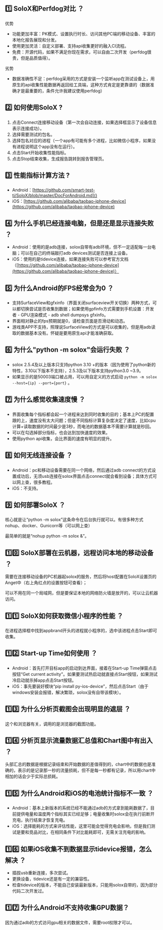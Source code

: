 ## 1️⃣ SoloX和Perfdog对比 ？

优势

* 功能更加丰富：PK模式、设置执行时长、访问其他PC端的移动设备、丰富的本地化报告展现和分发。
* 使用更加灵活：自定义部署、支持api收集更好的融入CI流程。
* 免费：开源代码，如果不满足你现在需求，可以自由二次开发（perfdog很贵，但是品质值得）。

劣势

* 数据准确性不足：perfdog采用的方式是安装一个监听app在测试设备上，用原生的api收集性能数据再返回给工具端，这种方式肯定是更靠谱的（数据准确才是最重要的，条件允许我建议使用perfdog）

## 2️⃣ 如何使用SoloX ?

1. 点击Connect连接移动设备（第一次会自动连接，如果选择框显示了设备信息表示连接成功）。
2. 选择需要测试的包名。
3. 选择包名对应的进程（一个app有可能有多个进程，比如微信小程序，如果没有进程说明这个app没有在运行）。
4. 点击Start开始收集性能指标。
5. 点击Stop结束收集，生成报告跳转到报告管理页。

## 3️⃣ 性能指标计算方法 ?

* Android：[https://github.com/smart-test-ti/SoloX/blob/master/DocForAndroid.md]()
* iOS：[https://github.com/alibaba/taobao-iphone-device](https://github.com/alibaba/taobao-iphone-device)

## 4️⃣ 为什么手机已经连接电脑，但是还是显示连接失败 ？

* Android：使用的是adb连接，solox自带有adb环境，但不一定适配每一台电脑；可以在自己的终端敲打adb devices测试是否连接上设备。
* iOS：使用的是tidevice连接，如果连接失败可以参考官方文档（[https://github.com/alibaba/taobao-iphone-device](https://github.com/alibaba/taobao-iphone-device)）

## 5️⃣ 为什么Android的FPS经常会为0 ？

* 支持SurfaceView和gfxinfo（界面关闭surfaceview开关切换）两种方式，可以都切换尝试是否收集到数据；如果使用gpfinfo方式需要到手机设置：开发者 - GPU渲染模式 - adb shell dumpsys gfxinfo。
* 界面相对静止的fps预期就是0，请检查页面是否滑动和动态。
* 游戏类APP不支持，照理说SurfaceView的方式是可以收集的，但是用adb读取的数据基本没有。怀疑是要用原生api才能准确获取。

## 6️⃣ 为什么"python -m solox"会运行失败 ？

* solox 2.5.4及以上版本只支持python 3.10 +的版本（因为使用了python新的特性，3.10以下版本不支持），2.5.3及以下版本支持python3.0 ~3.9。
* 如果显示的是50003端口被占用，可以用自定义的方式启动  `python -m solox --host={ip} --port={port}` 。

## 7️⃣ 为什么感觉收集速度慢 ？

* 界面收集每个指标都会起一个进程来达到同时收集的目的；基本上PC的配置跟的上，速度没有太大问题；但是不同指标计算复杂度决定了速度，比如cpu计算+读取数据的时间最少是3秒，而电池的数据基本不需要计算就是秒回。
* 可以在勾选掉部分指标，也会达到加快速度的效果。
* 使用python api收集，会比界面的速度有明显的提升。

## 8️⃣ 如何无线连接设备 ？

* Android：pc和移动设备需要在同一个网络，然后通过adb connect的方式设置成功后，无须usb连接在solox界面点击connect就会看到设备；具体方式可以网上查，很多教程。
* iOS：不支持。

## 9️⃣ 如何部署SoloX ？

核心就是让“python -m solox”这条命令在后台执行就可以。有很多种方式nohup、docker、Gunicorn等（可以网上查）

最简单的就是“nohup python -m solox &”。

## 1️⃣0️⃣ SoloX部署在云机器，远程访问本地的移动设备 ？

需要在连接移动设备的PC机器起solox的服务，然后将host配置在SoloX设置页的Anget中（右上角红点的设置按钮可查看）；

可以不用在同一个局域网，但是要保证本地的网络防火墙是放开的，可以让云机器访问。

## 1️⃣1️⃣ SoloX如何获取微信小程序的性能 ？

在进程选择框中找到appbrand开头的进程就小程序的，选中该进程点击Start即可收集。

## 1️⃣2️⃣ Start-up Time如何使用 ？

* Android：首先打开目标app的启动到达界面，接着在Start-up Time弹窗点击按钮“Get current activity"。如果要测试热启动就直接点Start按钮，如果测试冷启动就杀掉app点击Start按钮。
* iOS：事先要装好模块“pip install py-ios-device”，然后点击Start（由于windows安装会报错，解决繁琐，solox没有自带该模块）。

## 1️⃣3️⃣ 为什么分析页截图会出现明显的遮层 ？

这个和浏览器有关，调用的是浏览器的截图功能。

## 1️⃣4️⃣ 分析页显示流量数据汇总值和Chart图中有出入 ？

头部汇总的数据是根据记录结束和开始数据的差值得到的，chart中的数据也是准确的，表示的是记录那一秒的流量损耗，但不是每一秒都有记录，所以用chart中相加的话会少于实际总损耗。

## 1️⃣5️⃣ 为什么Android和iOS的电池统计指标不一致 ？

* Android：基本上新版本的系统已经不能通过adb的方式拿到能耗数据了，目前提供电量和温度两个指标其实已经足够；电量收集时solox会在执行前断开充电，执行结束才恢复充电。
* iOS：选择能耗的方式来评估性能，这里可能会觉得充电会影响，但是我们测试是要和竞品对比，在相同条件下对比能耗即可，无需关注充电的影响。

## 1️⃣6️⃣ 如果iOS收集不到数据显示tidevice报错，怎么解决 ？

* 插拔usb重新连接，多次尝试。
* 更换设备，tidevice还是有一定的兼容性。
* 检查tidevice的版本，不能自己安装最新版本，只能用solox自带的，因为部分代码二次开发过。

## 1️⃣7️⃣ 为什么Android不支持收集GPU数据？

因为通过adb的方式访问gpu相关的数据文件，需要root权限才可以。
